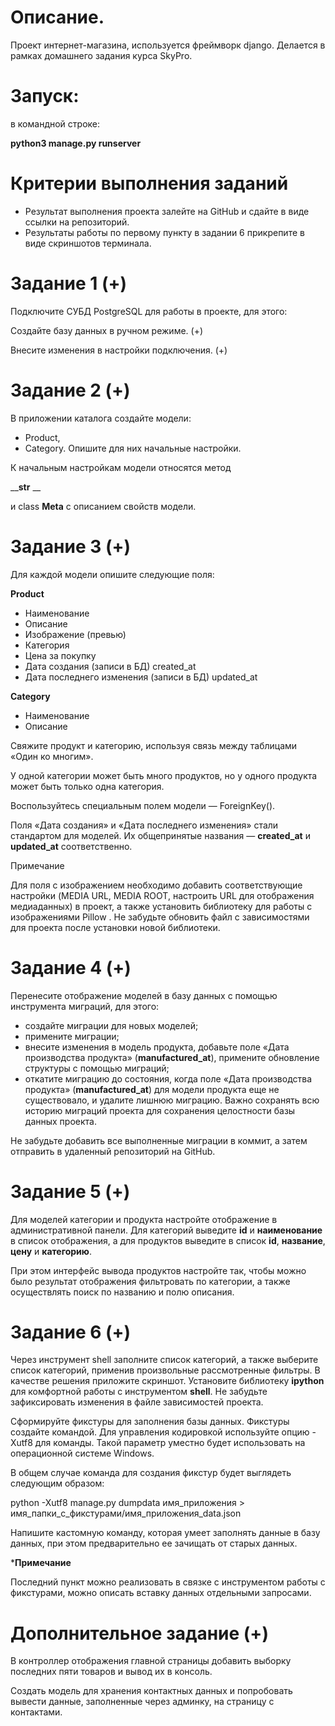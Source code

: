 # Описание.
Проект интернет-магазина, используется фреймворк django. Делается в рамках домашнего задания курса SkyPro.

# Запуск:
в командной строке:

**python3 manage.py runserver**

# Критерии выполнения заданий
- Результат выполнения проекта залейте на GitHub и сдайте в виде ссылки на репозиторий.
- Результаты работы по первому пункту в задании 6 прикрепите в виде скриншотов терминала.


# Задание 1 (+)
Подключите СУБД PostgreSQL для работы в проекте, для этого:

Создайте базу данных в ручном режиме. (+)

Внесите изменения в настройки подключения. (+)
# Задание 2 (+)
В приложении каталога создайте модели:

- Product,
- Category.
Опишите для них начальные настройки.

К начальным настройкам модели относятся метод 

____str__ __

и class **Meta**  с описанием свойств модели.

# Задание 3 (+)
Для каждой модели опишите следующие поля:

**Product**
- Наименование
- Описание
- Изображение (превью)
- Категория
- Цена за покупку
- Дата создания (записи в БД) created_at
- Дата последнего изменения (записи в БД) updated_at

**Category**
- Наименование
- Описание

Свяжите продукт и категорию, используя связь между таблицами «Один ко многим».

У одной категории может быть много продуктов, но у одного продукта может быть только одна категория.

Воспользуйтесь специальным полем модели — ForeignKey().

Поля «Дата создания» и «Дата последнего изменения» стали стандартом для моделей. 
Их общепринятые названия — **created_at** и **updated_at** соответственно.

Примечание

Для поля с изображением необходимо добавить соответствующие настройки (MEDIA URL, MEDIA ROOT, настроить URL для отображения медиаданных) в проект, а также установить библиотеку для работы с изображениями 
Pillow
. Не забудьте обновить файл с зависимостями для проекта после установки новой библиотеки.

# Задание 4 (+)
Перенесите отображение моделей в базу данных с помощью инструмента миграций, для этого:

- создайте миграции для новых моделей;
- примените миграции;
- внесите изменения в модель продукта, добавьте поле «Дата производства продукта» (**manufactured_at**), примените обновление структуры с помощью миграций;
- откатите миграцию до состояния, когда поле «Дата производства продукта» (**manufactured_at**) 
для модели продукта еще не существовало, и удалите лишнюю миграцию.
Важно сохранять всю историю миграций проекта для сохранения целостности базы данных проекта.

Не забудьте добавить все выполненные миграции в коммит, а затем отправить в удаленный репозиторий на GitHub.

# Задание 5 (+)

Для моделей категории и продукта настройте отображение в административной панели. 
Для категорий выведите **id** и **наименование** в список отображения, 
а для продуктов выведите в список **id**, **название**, **цену** и **категорию**.

При этом интерфейс вывода продуктов настройте так, 
чтобы можно было результат отображения фильтровать по категории, 
а также осуществлять поиск по названию и полю описания.

# Задание 6 (+)
Через инструмент shell заполните список категорий, 
а также выберите список категорий, применив произвольные рассмотренные фильтры. 
В качестве решения приложите скриншот.
Установите библиотеку **ipython**  для комфортной работы с инструментом **shell**. Не забудьте зафиксировать изменения в файле зависимостей проекта.



Сформируйте фикстуры для заполнения базы данных.
Фикстуры создайте командой. Для управления кодировкой используйте опцию 
-Xutf8
 для команды. Такой параметр уместно будет использовать на операционной системе Windows.

В общем случае команда для создания фикстур будет выглядеть следующим образом:

python -Xutf8 manage.py dumpdata имя_приложения > имя_папки_с_фикстурами/имя_приложения_data.json

Напишите кастомную команду, которая умеет заполнять данные в базу данных, при этом предварительно ее зачищать от старых данных.
 

***Примечание**

Последний пункт можно реализовать в связке с инструментом работы с фикстурами, 
можно описать вставку данных отдельными запросами.

# Дополнительное задание (+)

В контроллер отображения главной страницы добавить выборку последних пяти товаров и вывод их в консоль.

Создать модель для хранения контактных данных и попробовать вывести данные, заполненные через админку, на страницу с контактами.